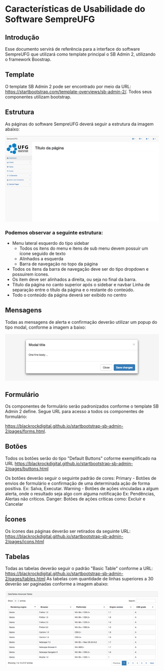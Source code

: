 # Características de Usabilidade do Software SempreUFG

## Introdução
Esse documento servirá de referência para a interface do software SempreUFG que utilizará como template principal o SB Admin 2, utilizando o framework Boostrap.

## Template
O template SB Admin 2 pode ser encontrado por meio da URL: https://startbootstrap.com/template-overviews/sb-admin-2/. Todos seus componentes utilizam bootstrap.

## Estrutura
 As páginas do software SempreUFG deverá seguir a estrutura da imagem abaixo:

![Estrutura da página](./anexos/REQ/Caracteristicas-de-Usabilidade/estrutura.png)

### Podemos observar a seguinte estrutura:

* Menu lateral esquerdo do tipo sidebar
  * Todos os itens do menu e itens de sub menu devem possuir um ícone seguido de texto
  * Alinhados a esquerda
  * Barra de navegação no topo da página
* Todos os itens da barra de navegação deve ser do tipo dropdown e possuirem ícones.
* Os item deve ser alinhados a direita, ou seja no final da barra.
* Título da página no canto superior após o sidebar e navbar
Linha de separação entre o título da página e o restante do conteúdo.
* Todo o conteúdo da página deverá ser exibido no centro

## Mensagens
Todas as mensagens de alerta e confirmação deverão utilizar um popup do tipo modal, conforme a imagem a baixo:

![Modal Boostrap](./anexos/REQ/Caracteristicas-de-Usabilidade/modal.png)

## Formulário

Os componentes de formulário serão padronizados conforme o template SB Admin 2 define. Segue URL para acesso a todos os componentes de formulário:

https://blackrockdigital.github.io/startbootstrap-sb-admin-2/pages/forms.html.

## Botões

Todos os botões serão do tipo "Default Buttons" coforme exemplificado na URL https://blackrockdigital.github.io/startbootstrap-sb-admin-2/pages/buttons.html

Os botões deverão seguir o seguinte padrão de cores:
Primary - Botões de envios de formulário e confirmação de uma determinada ação de forma positiva. Ex: Salva, Executar.
Warning - Botões de ações vinculadas a algum alerta, onde o resultado seja algo com alguma notificação Ex: Pendências, Alertas não críticos.
Danger: Botões de ações críticas como: Excluir e Cancelar

## Ícones
Os ícones das páginas deverão ser retirados da seguinte URL:
https://blackrockdigital.github.io/startbootstrap-sb-admin-2/pages/icons.html

## Tabelas

Todas as tabelas deverão seguir o padrão "Basic Table" conforme a URL:
https://blackrockdigital.github.io/startbootstrap-sb-admin-2/pages/tables.html
As tabelas com quantidade de linhas superiores a 30 deverão ser paginadas conforme a imagem abaixo:

![Paginação](./anexos/REQ/Caracteristicas-de-Usabilidade/paginacao.png)
